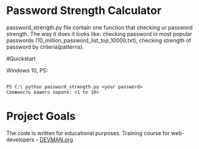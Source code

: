 # Password Strength Calculator

password_strength.py file contain one function that checking ur password strength. The way it does it looks like: checking password in most popular passwords
(10_million_password_list_top_10000.txt), checking strength of password by criteria(patterns).

#Quickstart

Windows 10, PS:
```#!bash

PS C:\ python password_strength.py <your password>
Сложность вашего пароля: <1 to 10>
```

# Project Goals

The code is written for educational purposes. Training course for web-developers - [DEVMAN.org](https://devman.org)
